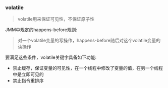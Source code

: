 ### volatile

> volatile用来保证可见性，不保证原子性

JMM中规定的happens-before规则:

> 对一个volatile变量的写操作，happens-before随后对这个volatile变量的读操作

要满足这些条件，volatile关键字具备如下功能:

* 禁止缓存，保证变量的可见性，在一个线程中修改了变量的值，在另一个线程中是立即可见的
* 禁止指令重排序
